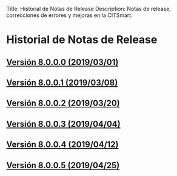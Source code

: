 Title: Historial de Notas de Release
Description: Notas de release, correcciones de errores y mejoras en la CITSmart.

# Historial de Notas de Release

## [Versión 8.0.0.0 (2019/03/01)][1]
## [Versión 8.0.0.1 (2019/03/08)][2]
## [Versión 8.0.0.2 (2019/03/20)][3]
## [Versión 8.0.0.3 (2019/04/04)][4]
## [Versión 8.0.0.4 (2019/04/12)][5]
## [Versión 8.0.0.5 (2019/04/25)][6]

[1]:release-notes/version-8.0.0.0.md
[2]:release-notes/version-8.0.0.1.md
[3]:release-notes/version-8.0.0.2.md
[4]:release-notes/version-8.0.0.3.md
[5]:release-notes/version-8.0.0.4.md
[6]:release-notes/version-8.0.0.5.md

